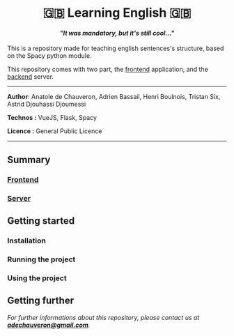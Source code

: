 <h1 align="center">🇬🇧 Learning English 🇬🇧</h1>

_<h4 align="center">"It was mandatory, but it's still cool..."</h4>_

This is a repository made for teaching english sentences's structure, based on the Spacy python module.

This repository comes with two part, the [frontend]() application, and the [backend]() server.

___


**Author**: Anatole de Chauveron, Adrien Bassail, Henri Boulnois, Tristan Six, Astrid Djouhassi Djoumessi

**Technos :** VueJS, Flask, Spacy

**Licence :** General Public Licence

___

## Summary

### [Frontend]()

### [Server]()

## Getting started

### Installation

### Running the project

### Using the project

## Getting further

_For further informations about this repository, please contact us at **adechauveron@gmail.com**._